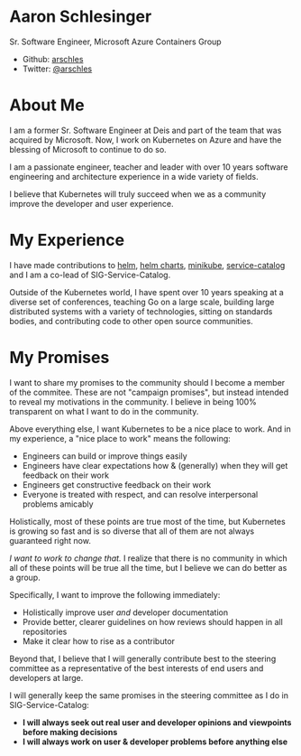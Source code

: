 # Aaron Schlesinger

Sr. Software Engineer, Microsoft Azure Containers Group

- Github: [arschles](https://github.com/arschles)
- Twitter: [@arschles](https://twitter.com/arschles) 

# About Me

I am a former Sr. Software Engineer at Deis and part of the team that was acquired by Microsoft.
Now, I work on Kubernetes on Azure and have the blessing of Microsoft to continue to do so.

I am a passionate engineer, teacher and leader with over 10 years software engineering and 
architecture experience in a wide variety of fields.

I believe that Kubernetes will truly succeed when we as a community improve the developer and 
user experience. 

# My Experience

I have made contributions to [helm](https://github.com/kubernetes/helm), [helm charts](https://github.com/kubernetes/charts), [minikube](https://github.com/kubernetes/minikube), [service-catalog](https://github.com/kubernetes-incubator/service-catalog) and I am a co-lead of SIG-Service-Catalog.

Outside of the Kubernetes world, I have spent over 10 years speaking at a diverse set of 
conferences, teaching Go on a large scale, building large distributed systems with a variety
of technologies, sitting on standards bodies, and contributing code to other open source
communities.

# My Promises

I want to share my promises to the community should I become a member of the commitee. These
are not "campaign promises", but instead intended to reveal my motivations in the community.
I believe in being 100% transparent on what I want to do in the community.

Above everything else, I want Kubernetes to be a nice place to work. And in my experience, 
a "nice place to work" means the following:

- Engineers can build or improve things easily
- Engineers have clear expectations how & (generally) when they will get feedback on their work
- Engineers get constructive feedback on their work
- Everyone is treated with respect, and can resolve interpersonal problems amicably

Holistically, most of these points are true most of the time, but Kubernetes is growing so
fast and is so diverse that all of them are not always guaranteed right now.

_I want to work to change that._ I realize that there is no community in which all of these
points will be true all the time, but I believe we can do better as a group.

Specifically, I want to improve the following immediately:

- Holistically improve user _and_ developer documentation
- Provide better, clearer guidelines on how reviews should happen in all repositories
- Make it clear how to rise as a contributor

Beyond that, I believe that I will generally contribute best to the steering committee as a 
representative of the best interests of end users and developers at large.

I will generally keep the same promises in the steering committee as I do in 
SIG-Service-Catalog: 

- **I will always seek out real user and developer opinions and viewpoints before making decisions**
- **I will always work on user & developer problems before anything else**
